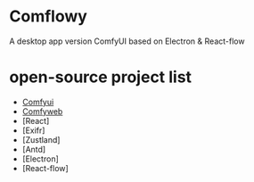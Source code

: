 # Comflowy

A desktop app version ComfyUI based on Electron & React-flow

# open-source project list

- [Comfyui](https://github.com/comfyanonymous/ComfyUI)
- [Comfyweb](https://github.com/jac3km4/comfyweb)
- [React]
- [Exifr]
- [Zustland]
- [Antd]
- [Electron]
- [React-flow]
